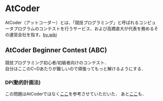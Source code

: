 # AtCoder
AtCoder（アットコーダー）とは、「競技プログラミング」と呼ばれるコンピュータプログラムのコンテストを行うサービス、および高橋直大が代表を務めるその運営会社を指す。[by.wiki](https://ja.wikipedia.org/wiki/AtCoder)

## AtCoder Beginner Contest (ABC)
競技プログラミング初心者/初級者向けのコンテスト．  
自分はここのC~Dあたりが難しいので頑張ってもっと解けるようにする．

### DP(動的計画法)
この問題はAtCoderではなく[ここ](https://qiita.com/drken/items/a5e6fe22863b7992efdb)を参考させていただいた．
あと[ここ](http://wakabame.hatenablog.com/entry/2017/09/10/211428)も．
